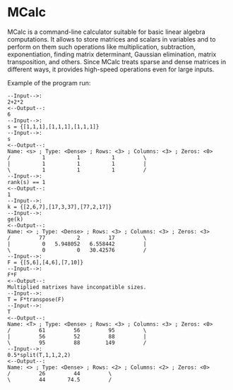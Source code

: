 # MCalc

MCalc is a command-line calculator suitable for basic linear algebra computations. It allows to store matrices and scalars in variables and to perform on them such operations like multiplication, subtraction, exponentiation, finding matrix determinant, Gaussian elimination, matrix transposition, and others. Since MCalc treats sparse and dense matrices in different ways, it provides high-speed operations even for large inputs.

Example of the program run:
```
--Input-->:
2+2*2
<--Output--:
6
--Input-->:
s = {[1,1,1],[1,1,1],[1,1,1]}
--Input-->:
s
<--Output--:
Name: <s> ; Type: <Dense> ; Rows: <3> ; Columns: <3> ; Zeros: <0>
/          1          1          1         \
|          1          1          1         |
\          1          1          1         /
--Input-->:
rank(s) == 1
<--Output--:
1
--Input-->:
k = {[2,6,7],[17,3,37],[77,2,17]}
--Input-->:
ge(k)
<--Output--:
Name: <> ; Type: <Dense> ; Rows: <3> ; Columns: <3> ; Zeros: <3>
/         77          2         17         \
|          0   5.948052   6.558442         |
\          0          0   30.42576         /
--Input-->:
F = {[5,6],[4,6],[7,10]}
--Input-->:
F*F
<--Output--:
Multiplied matrixes have inconpatible sizes.
--Input-->:
T = F*transpose(F)
--Input-->:
T
<--Output--:
Name: <T> ; Type: <Dense> ; Rows: <3> ; Columns: <3> ; Zeros: <0>
/         61         56         95         \
|         56         52         88         |
\         95         88        149         /
--Input-->:
0.5*split(T,1,1,2,2)
<--Output--:
Name: <> ; Type: <Dense> ; Rows: <2> ; Columns: <2> ; Zeros: <0>
/         26         44         \
\         44       74.5         /
```
